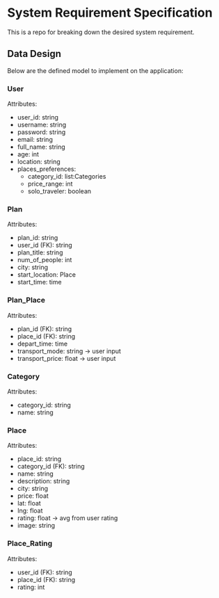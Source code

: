 # System Requirement Specification
This is a repo for breaking down the desired system requirement.

## Data Design
Below are the defined model to implement on the application:

### User
Attributes:
- user_id: string
- username: string
- password: string
- email: string
- full_name: string
- age: int
- location: string
- places_preferences:
  - category_id: list:Categories
  - price_range: int
  - solo_traveler: boolean

### Plan
Attributes:
- plan_id: string
- user_id (FK): string
- plan_title: string
- num_of_people: int
- city: string
- start_location: Place
- start_time: time

### Plan_Place
Attributes:
- plan_id (FK): string
- place_id (FK): string
- depart_time: time
- transport_mode: string -> user input
- transport_price: float -> user input

### Category
Attributes: 
- category_id: string
- name: string

### Place
Attributes:
- place_id: string
- category_id (FK): string
- name: string
- description: string
- city: string
- price: float
- lat: float
- lng: float
- rating: float -> avg from user rating
- image: string

### Place_Rating
Attributes:
- user_id (FK): string
- place_id (FK): string
- rating: int
